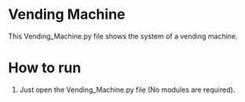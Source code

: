 # Vending Machine

This Vending_Machine.py file shows the system of a vending machine.

# How to run

1. Just open the Vending_Machine.py file (No modules are required).

